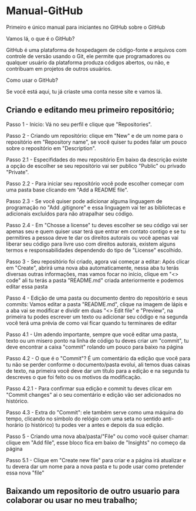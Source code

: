 # Manual-GitHub
Primeiro e único manual para iniciantes no GitHub sobre o GitHub


Vamos lá, o que é o GitHub?

GitHub é uma plataforma de hospedagem de código-fonte e arquivos com controle de versão usando o Git, ele permite que programadores ou qualquer usuário da plataforma produza códigos abertos, ou não, e contribuam em projetos de outros usuários.

Como usar o GitHub?

Se você está aqui, tu já criaste uma conta nesse site e vamos lá.

## Criando e editando meu primeiro repositório;

Passo 1 - Inicio: Vá no seu perfil e clique que "Repositories".

Passo 2 - Criando um repositório: clique em "New" e de um nome para o repositório em "Repository name", se você quiser tu podes falar um pouco sobre o repositório em "Description".

Passo 2.1 - Especifidades do meu repositório Em baixo da descrição existe a opção de escolher se seu repositório vai ser publico "Public" ou privado "Private".

Passo 2.2 - Para iniciar seu repositório você pode escolher começar com uma pasta base clicando em "Add a README file".

Passo 2.3 - Se você quiser pode adicionar alguma linguagem de programação no "Add .gitignore" e essa linguagem vai ter as bibliotecas e adicionais excluídos para não atrapalhar seu código.

Passo 2.4 - Em "Chosse a license" tu deves escolher se seu código vai ser apenas seu e quem quiser usar terá que entrar em contato contigo e se tu permitires a pessoa deve te dar os direitos autorais ou você apenas vai liberar seu código para livre uso com direitos autorais, existem alguns termos e responsabilidades dependendo do tipo de "License" escolhido.

Passo 3 - Seu repositório foi criado, agora vai começar a editar: Após clicar em "Create", abrirá uma nova aba automaticamente, nessa aba tu terás diversas outras informações, mas vamos focar no início, clique em "<> code" ali tu terás a pasta "README.md" criada anteriormente e podemos editar essa pasta

Passo 4 - Edição de uma pasta ou documento dentro do repositório e seus commits: Vamos editar a pasta "README.md", clique na imagem de lápis e a aba vai se modificar e dividir em duas "<> Edit file" e "Preview", na primeira tu podes escrever um texto ou adicionar seu código e na segunda você terá uma prévia de como vai ficar quando tu terminares de editar

Passo 4.1 - Um adendo importante, sempre que você editar uma pasta, texto ou um misero ponto na linha de código tu deves criar um "commit", tu deve encontrar a caixa "commit" rolando um pouco para baixo na página

Passo 4.2 - O que é o "Commit"? É um comentário da edição que você para tu não se perder conforme o documento/pasta evolui, ali temos duas caixas de texto, na primeira você deve dar um título para a edição e na segunda tu descreves o que foi feito ou os motivos da modificação.

Passo 4.2.1 - Para confirmar sua edição e commit tu deves clicar em "Commit changes" ai o seu comentário e edição vão ser adicionados no histórico.

Passo 4.3 - Extra do "Commit": ele também serve como uma máquina do tempo, clicando no símbolo do relógio com uma seta no sentido anti-horário (o histórico) tu podes ver a antes e depois da sua edição.

Passo 5 - Criando uma nova aba/pasta/"File" ou como você quiser chamar: clique em "Add file", esse bloco fica em baixo de "Insights" no começo da página

Passo 5.1 - Clique em "Create new file" para criar e a página irá atualizar e tu devera dar um nome para a nova pasta e tu pode usar como pretender essa nova "file"

## Baixando um repositorio de outro usuario para colaborar ou usar no meu trabalho;
